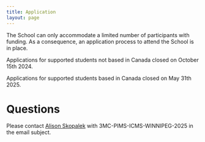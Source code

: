 ```yaml
---
title: Application
layout: page
---
```

The School can only accommodate a limited number of participants with funding. 
As a consequence, an application process to attend the School is in place.


Applications for supported students not based in Canada closed on October 15th 2024. 

Applications for supported students based in Canada closed on May 31th 2025. 




# Questions  

Please contact [Alison Skopalek](mailto:Alison.Skopalek@umanitoba.ca) with 3MC-PIMS-ICMS-WINNIPEG-2025 in the email subject.

